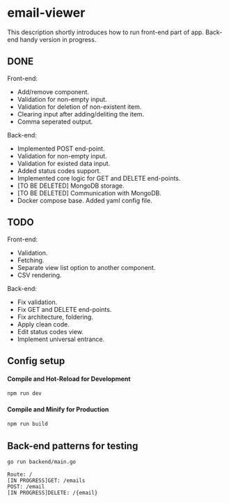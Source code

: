 # email-viewer

This description shortly introduces how to run front-end part of app. Back-end handy version in progress.

## DONE 

Front-end:
- Add/remove component.
- Validation for non-empty input.
- Validation for deletion of non-existent item.
- Clearing input after adding/deliting the item.
- Comma seperated output.

Back-end:
- Implemented POST end-point.
- Validation for non-empty input.
- Validation for existed data input.
- Added status codes support.
- Implemented core logic for GET and DELETE end-points.
- [TO BE DELETED] MongoDB storage.
- [TO BE DELETED] Communication with MongoDB.
- Docker compose base. Added yaml config file.

## TODO

Front-end:
- Validation.
- Fetching.
- Separate view list option to another component.
- CSV rendering.

Back-end:
- Fix validation.
- Fix GET and DELETE end-points.
- Fix architecture, foldering.
- Apply clean code.
- Edit status codes view.
- Implement universal entrance.
 
## Config setup

#### Compile and Hot-Reload for Development

```sh
npm run dev
```

#### Compile and Minify for Production

```sh
npm run build
```

## Back-end patterns for testing

```sh
go run backend/main.go
```

```postman
Route: /
[IN PROGRESS]GET: /emails
POST: /email
[IN PROGRESS]DELETE: /{email}
```
